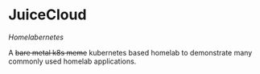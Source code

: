 # JuiceCloud
_Homelabernetes_

A ~~bare metal k8s meme~~ kubernetes based homelab to demonstrate many commonly used homelab applications. 

